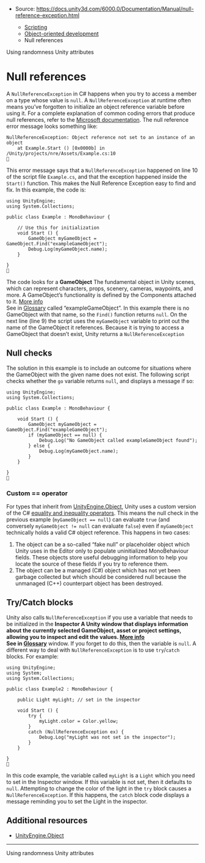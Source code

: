 * Source: https://docs.unity3d.com/6000.0/Documentation/Manual/null-reference-exception.html

  * [Scripting](https://docs.unity3d.com/6000.0/Documentation/Manual/scripting.html)
  * [Object-oriented development](https://docs.unity3d.com/6000.0/Documentation/Manual/object-oriented-development.html)
  * Null references


[](https://docs.unity3d.com/6000.0/Documentation/Manual/class-random.html)
Using randomness
[](https://docs.unity3d.com/6000.0/Documentation/Manual/unity-attributes.html)
Unity attributes
# Null references
A `NullReferenceException` in C# happens when you try to access a member on a type whose value is `null`. A `NullReferenceException` at runtime often means you’ve forgotten to initialize an object reference variable before using it. For a complete explanation of common coding errors that produce null references, refer to the [Microsoft documentation](https://learn.microsoft.com/en-us/dotnet/api/system.nullreferenceexception?view=net-8.0).
The null reference error message looks something like:
```
NullReferenceException: Object reference not set to an instance of an object
    at Example.Start () [0x0000b] in /Unity/projects/nre/Assets/Example.cs:10 

```

This error message says that a `NullReferenceException` happened on line 10 of the script file `Example.cs`, and that the exception happened inside the `Start()` function. This makes the Null Reference Exception easy to find and fix. In this example, the code is:
```
using UnityEngine;
using System.Collections;

public class Example : MonoBehaviour {

    // Use this for initialization
    void Start () {
        GameObject myGameObject = GameObject.Find("exampleGameObject");
        Debug.Log(myGameObject.name);
    }
    
}

```

The code looks for a **GameObject** The fundamental object in Unity scenes, which can represent characters, props, scenery, cameras, waypoints, and more. A GameObject’s functionality is defined by the Components attached to it. [More info](https://docs.unity3d.com/6000.0/Documentation/Manual/class-GameObject.html)  
See in [Glossary](https://docs.unity3d.com/6000.0/Documentation/Manual/Glossary.html#GameObject) called “exampleGameObject”. In this example there is no GameObject with that name, so the `Find()` function returns `null`. On the next line (line 9) the script uses the `myGameObject` variable to print out the name of the GameObject it references. Because it is trying to access a GameObject that doesn’t exist, Unity returns a `NullReferenceException`
## Null checks
The solution in this example is to include an outcome for situations where the GameObject with the given name does not exist. The following script checks whether the `go` variable returns `null`, and displays a message if so:
```
using UnityEngine;
using System.Collections;

public class Example : MonoBehaviour {

    void Start () {
        GameObject myGameObject = GameObject.Find("exampleGameObject");
        if (myGameObject == null) {
            Debug.Log("No GameObject called exampleGameObject found");
        } else {
            Debug.Log(myGameObject.name);
        }
    }
        
}

```

### Custom == operator
For types that inherit from [UnityEngine.Object](https://docs.unity3d.com/6000.0/Documentation/Manual/class-Object.html), Unity uses a custom version of the C# [equality and inequality operators](https://learn.microsoft.com/en-us/dotnet/csharp/language-reference/operators/equality-operators). This means the null check in the previous example (`myGameObject == null`) can evaluate `true` (and conversely `myGameObject != null` can evaluate `false`) even if `myGameObject` technically holds a valid C# object reference. This happens in two cases:
  1. The object can be a so-called “fake null” or placeholder object which Unity uses in the Editor only to populate uninitialized MonoBehaviour fields. These objects store useful debugging information to help you locate the source of these fields if you try to reference them.
  2. The object can be a managed (C#) object which has not yet been garbage collected but which should be considered null because the unmanaged (C++) counterpart object has been destroyed.


## Try/Catch blocks
Unity also calls `NullReferenceException` if you use a variable that needs to be initialized in the ****Inspector** A Unity window that displays information about the currently selected GameObject, asset or project settings, allowing you to inspect and edit the values. [More info](https://docs.unity3d.com/6000.0/Documentation/Manual/UsingTheInspector.html)  
See in [Glossary](https://docs.unity3d.com/6000.0/Documentation/Manual/Glossary.html#Inspector)** window. If you forget to do this, then the variable is `null`. A different way to deal with `NullReferenceException` is to use `try`/`catch` blocks. For example:
```
using UnityEngine;
using System;
using System.Collections;

public class Example2 : MonoBehaviour {

    public Light myLight; // set in the inspector
    
    void Start () {
        try {
            myLight.color = Color.yellow;
        }       
        catch (NullReferenceException ex) {
            Debug.Log("myLight was not set in the inspector");
        }
    }
    
}

```

In this code example, the variable called `myLight` is a `Light` which you need to set in the Inspector window. If this variable is not set, then it defaults to `null`. 
Attempting to change the color of the light in the `try` block causes a `NullReferenceException`. If this happens, the `catch` block code displays a message reminding you to set the Light in the inspector.
## Additional resources
  * [UnityEngine.Object](https://docs.unity3d.com/6000.0/Documentation/Manual/class-Object.html)


* * *
[](https://docs.unity3d.com/6000.0/Documentation/Manual/class-random.html)
Using randomness
[](https://docs.unity3d.com/6000.0/Documentation/Manual/unity-attributes.html)
Unity attributes
